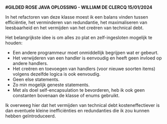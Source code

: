 **#GILDED ROSE JAVA OPLOSSING - WILLIAM DE CLERCQ 15/01/2024**

In het refactoren van deze klasse moest ik een balans vinden tussen efficiëntie, het verminderen van redundantie, het maximaliseren van leesbaarheid en het vermijden van het creëren van technical debt.

Het belangrijkste idee is om alles zo plat en zelf-ingesloten mogelijk te houden:

- Een andere programmeur moet onmiddellijk begrijpen wat er gebeurt.
- Het verwijderen van een handler is eenvoudig en heeft geen invloed op
  andere handlers.
- Het creëren en toevoegen van handlers (voor nieuwe soorten items) volgens dezelfde logica is ook eenvoudig.
- Geen else statements.
- Zo min mogelijk geneste statements.
- Met als doel self-encapsulation te bevorderen, heb ik ook geen constanten bovenaan de klasse of enums gebruikt.


Ik overweeg hier dat het vermijden van technical debt kosteneffectiever is dan eventuele kleine inefficiënties en redundanties die ik zou kunnen hebben geïntroduceerd.
